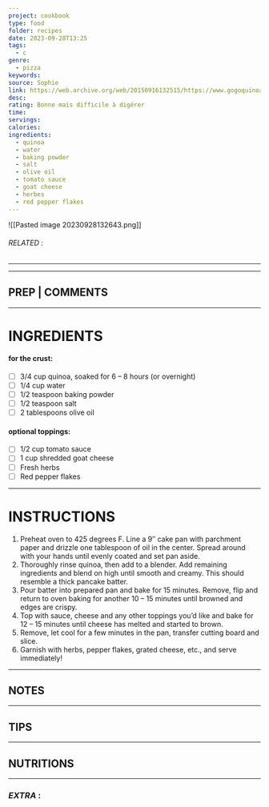 ```yaml
---
project: cookbook
type: food
folder: recipes
date: 2023-09-28T13:25
tags:
  - c
genre:
  - pizza
keywords: 
source: Sophie
link: https://web.archive.org/web/20150916132515/https://www.gogoquinoa.com/recipes/the-ultimate-quinoa-pizza-crust/
desc: 
rating: Bonne mais difficile à digérer
time: 
servings: 
calories: 
ingredients:
  - quinoa
  - water
  - baking powder
  - salt
  - olive oil
  - tomato sauce
  - goat cheese
  - herbes
  - red pepper flakes
---
```


![[Pasted image 20230928132643.png]]
###### *RELATED* : 
---


---
## PREP | COMMENTS



---
# INGREDIENTS

#### for the crust:

- [ ] 3/4 cup quinoa, soaked for 6 – 8 hours (or overnight)  
- [ ] 1/4 cup water  
- [ ] 1/2 teaspoon baking powder  
- [ ] 1/2 teaspoon salt  
- [ ] 2 tablespoons olive oil

#### optional toppings:  

- [ ] 1/2 cup tomato sauce  
- [ ] 1 cup shredded goat cheese  
- [ ] Fresh herbs 
- [ ] Red pepper flakes

---
# INSTRUCTIONS

1. Preheat oven to 425 degrees F. Line a 9″ cake pan with parchment paper and drizzle one tablespoon of oil in the center. Spread around with your hands until evenly coated and set pan aside.  
2. Thoroughly rinse quinoa, then add to a blender. Add remaining ingredients and blend on high until smooth and creamy. This should resemble a thick pancake batter.  
3. Pour batter into prepared pan and bake for 15 minutes. Remove, flip and return to oven baking for another 10 – 15 minutes until browned and edges are crispy.  
4. Top with sauce, cheese and any other toppings you’d like and bake for 12 – 15 minutes until cheese has melted and started to brown.  
5. Remove, let cool for a few minutes in the pan, transfer cutting board and slice.  
6. Garnish with herbs, pepper flakes, grated cheese, etc., and serve immediately!

---
## NOTES



---
## TIPS



---
## NUTRITIONS



---
### *EXTRA* :



